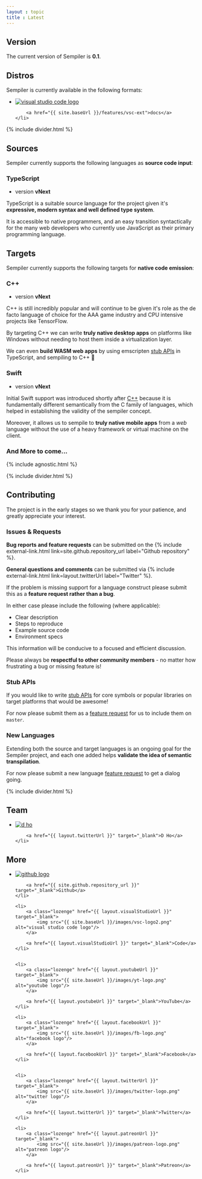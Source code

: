 ```yaml
---
layout : topic
title : Latest
---
```


## <a name="version"></a>Version

The current version of Sempiler is **0.1**.

## <a name="distros"></a>Distros

Sempiler is currently available in the following formats:

<ul class="media-list">
    <li>
        <a class="lozenge" href="https://marketplace.visualstudio.com/search?term=sempiler&amp;target=VSCode&amp;category=All%20categories&amp;sortBy=Relevance">
            <img src="{{ site.baseUrl }}/images/vsc-logo2.png" alt="visual studio code logo"/>
        </a>

        <a href="{{ site.baseUrl }}/features/vsc-ext">docs</a>
    </li>
</ul>

{% include divider.html %}

## <a name="sources"></a>Sources

Sempiler currently supports the following languages as **source code input**:

### <a name="typescript"></a>TypeScript

<ul class='feature-meta lozenge left-align bottom-gutter'>
    <li>version <strong>vNext</strong></li>
</ul>

TypeScript is a suitable source language for the project given it's **expressive, modern syntax and well defined type system**. 

It is accessible to native programmers, and an easy transition syntactically for the many web developers who currently use JavaScript as their primary programming language.

## <a name="targets"></a>Targets

Sempiler currently supports the following targets for **native code emission**:

### <a name="c++"></a>C++
<ul class='feature-meta lozenge left-align bottom-gutter'>
    <li>version <strong>vNext</strong></li>
</ul>

C++ is still incredibly popular and will continue to be given it's role as the de facto language of choice for the AAA game industry and CPU intensive projects like TensorFlow.

By targeting C++ we can write **truly native desktop apps** on platforms like Windows without needing to host them inside a virtualization layer.

We can even **build WASM web apps** by using emscripten [stub APIs](stub-apis) in TypeScript, and sempiling to C++ 🤖

### <a name="Swift"></a>Swift
<ul class='feature-meta lozenge left-align bottom-gutter'>
    <li>version <strong>vNext</strong></li>
</ul>

Initial Swift support was introduced shortly after [C++](#c++) because it is fundamentally different semantically from the C family of languages, which helped in establishing the validity of the sempiler concept.

Moreover, it allows us to sempile to **truly native mobile apps** from a *web* language without the use of a heavy framework or virtual machine on the client.

### And More to come...


{% include agnostic.html %}

{% include divider.html %}

## <a name="contributing"></a>Contributing

The project is in the early stages so we thank you for your patience, and greatly appreciate your interest. 

### <a name="issues-and-requests"></a>Issues & Requests

**Bug reports and feature requests** can be submitted on the {% include external-link.html link=site.github.repository_url label="Github repository" %}. 

**General questions and comments** can be submitted via {% include external-link.html link=layout.twitterUrl label="Twitter" %}.

If the problem is missing support for a language construct please submit this as a **feature request rather than a bug**.


In either case please include the following (where applicable):
- Clear description
- Steps to reproduce
- Example source code
- Environment specs

This information will be conducive to a focused and efficient discussion.

Please always be **respectful to other community members** - no matter how frustrating a bug or missing feature is!

### <a name="stub-apis"></a>Stub APIs

If you would like to write [stub APIs](stub-apis) for core symbols or popular libraries on target platforms that would be awesome! 

For now please submit them as a [feature request](#issues-and-requests) for us to include them on `master`. 

### <a name="new-languages"></a>New Languages

Extending both the source and target languages is an ongoing goal for the Sempiler project, and each one added helps **validate the idea of semantic transpilation**.

For now please submit a new language [feature request](#issues-and-requests) to get a dialog going.


{% include divider.html %}

## <a name="team"></a>Team

<ul class="media-list">
    <li>
        <a class="lozenge" href="{{ layout.twitterUrl }}" target="_blank">
            <img src="{{ site.baseUrl }}/images/dho.png" alt="d ho"/>
        </a>

        <a href="{{ layout.twitterUrl }}" target="_blank">D Ho</a>
    </li>
</ul>


## <a name="more"></a>More



<ul class="media-list">
    <li>
        <a class="lozenge" href="{{ site.github.repository_url }}" target="_blank">
            <img src="{{ site.baseUrl }}/images/github-logo2.png" alt="github logo"/>
        </a>

        <a href="{{ site.github.repository_url }}" target="_blank">Github</a>
    </li>    
    
    <li>
        <a class="lozenge" href="{{ layout.visualStudioUrl }}" target="_blank">
            <img src="{{ site.baseUrl }}/images/vsc-logo2.png" alt="visual studio code logo"/>
        </a>

        <a href="{{ layout.visualStudioUrl }}" target="_blank">Code</a>
    </li>


    <li>
        <a class="lozenge" href="{{ layout.youtubeUrl }}" target="_blank">
            <img src="{{ site.baseUrl }}/images/yt-logo.png" alt="youtube logo"/>
        </a>

        <a href="{{ layout.youtubeUrl }}" target="_blank">YouTube</a>
    </li>

    <li>
        <a class="lozenge" href="{{ layout.facebookUrl }}" target="_blank">
            <img src="{{ site.baseUrl }}/images/fb-logo.png" alt="facebook logo"/>
        </a>

        <a href="{{ layout.facebookUrl }}" target="_blank">Facebook</a>
    </li>
    
    
    <li>
        <a class="lozenge" href="{{ layout.twitterUrl }}" target="_blank">
            <img src="{{ site.baseUrl }}/images/twitter-logo.png" alt="twitter logo"/>
        </a>

        <a href="{{ layout.twitterUrl }}" target="_blank">Twitter</a>
    </li>

    <li>
        <a class="lozenge" href="{{ layout.patreonUrl }}" target="_blank">
            <img src="{{ site.baseUrl }}/images/patreon-logo.png" alt="patreon logo"/>
        </a>

        <a href="{{ layout.patreonUrl }}" target="_blank">Patreon</a>
    </li>
</ul>